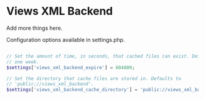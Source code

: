 Views XML Backend
=================

Add more things here.

Configuration options available in settings.php.

```php

// Set the amount of time, in seconds, that cached files can exist. Defaults to
// one week.
$settings['views_xml_backend_expire'] = 604800;

// Set the directory that cache files are stored in. Defaults to
// 'public://views_xml_backend'.
$settings['views_xml_backend_cache_directory'] = 'public://views_xml_backend';
```

